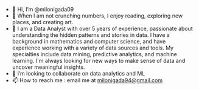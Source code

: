 - 👋 Hi, I’m @milonigada09
- 👀 When I am not crunching numbers, I enjoy reading, exploring new places, and creating art.
- 🌱 I am a Data Analyst with over 5 years of experience, passionate about understanding the hidden patterns and stories in data. I have a background in mathematics and computer science, and have experience working with a variety of data sources and tools. My specialties include data mining, predictive analytics, and machine learning. I'm always looking for new ways to make sense of data and uncover meaningful insights.
- 💞️ I’m looking to collaborate on data analytics and ML
- 📫 How to reach me : email me at milonigada94@gmail.com

<!---
milonigada09/milonigada09 is a ✨ special ✨ repository because its `README.md` (this file) appears on your GitHub profile.
You can click the Preview link to take a look at your changes.
--->

